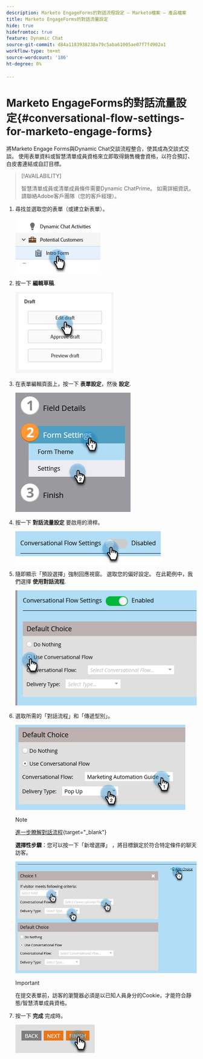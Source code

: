 ```yaml
---
description: Marketo EngageForms的對話流程設定 — Marketo檔案 — 產品檔案
title: Marketo EngageForms的對話流量設定
hide: true
hidefromtoc: true
feature: Dynamic Chat
source-git-commit: d84a1183938238a79c5aba61005ae07f7fd902a1
workflow-type: tm+mt
source-wordcount: '186'
ht-degree: 0%

---
```


# Marketo EngageForms的對話流量設定{#conversational-flow-settings-for-marketo-engage-forms}

將Marketo Engage Forms與Dynamic Chat交談流程整合，使其成為交談式交談。 使用表單資料或智慧清單成員資格來立即取得銷售機會資格，以符合預訂、白皮書連結或自訂目標。

>[!AVAILABILITY]
>
>智慧清單成員或清單成員條件需要Dynamic ChatPrime。 如需詳細資訊，請聯絡Adobe客戶團隊（您的客戶經理）。

1. 尋找並選取您的表單（或建立新表單）。

   ![](assets/conversational-flow-settings-1.png)

1. 按一下 **編輯草稿**.

   ![](assets/conversational-flow-settings-2.png)

1. 在表單編輯頁面上，按一下 **表單設定**，然後 **設定**.

   ![](assets/conversational-flow-settings-3.png)

1. 按一下 **對話流量設定** 要啟用的滑桿。

   ![](assets/conversational-flow-settings-4.png)

1. 隨即顯示「預設選擇」強制回應視窗。 選取您的偏好設定。 在此範例中，我們選擇 **使用對話流程**.

   ![](assets/conversational-flow-settings-5.png)

1. 選取所需的「對話流程」和「傳遞型別」。

   ![](assets/conversational-flow-settings-6.png)

   >[!NOTE]
   >
   >[進一步瞭解對話流程](/help/marketo/product-docs/demand-generation/dynamic-chat-two/automated-chat/conversational-flow-overview.md){target="_blank"}

   **選擇性步驟**：您可以按一下「新增選擇」 ，將目標鎖定於符合特定條件的聊天訪客。

   ![](assets/conversational-flow-settings-7.png)

   >[!IMPORTANT]
   >
   >在提交表單前，訪客的瀏覽器必須是以已知人員身分的Cookie，才能符合靜態/智慧清單成員資格。

1. 按一下 **完成** 完成時。

   ![](assets/conversational-flow-settings-8.png)

